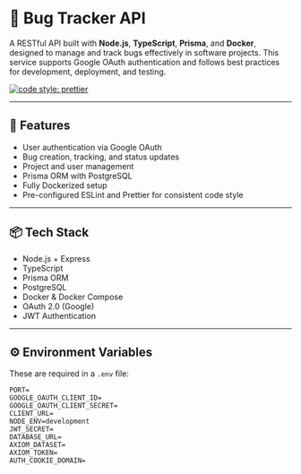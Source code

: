 # 🐞 Bug Tracker API

A RESTful API built with **Node.js**, **TypeScript**, **Prisma**, and **Docker**, designed to manage and track bugs effectively in software projects. This service supports Google OAuth authentication and follows best practices for development, deployment, and testing.

<!-- Prettier badge -->

[![code style: prettier](https://img.shields.io/badge/code_style-prettier-ff69b4.svg?style=flat-square)](https://github.com/prettier/prettier)

---

## 🚀 Features

- User authentication via Google OAuth
- Bug creation, tracking, and status updates
- Project and user management
- Prisma ORM with PostgreSQL
- Fully Dockerized setup
- Pre-configured ESLint and Prettier for consistent code style

---

## 📦 Tech Stack

- Node.js + Express
- TypeScript
- Prisma ORM
- PostgreSQL
- Docker & Docker Compose
- OAuth 2.0 (Google)
- JWT Authentication

---

## ⚙️ Environment Variables

These are required in a `.env` file:

```env
PORT=
GOOGLE_OAUTH_CLIENT_ID=
GOOGLE_OAUTH_CLIENT_SECRET=
CLIENT_URL=
NODE_ENV=development
JWT_SECRET=
DATABASE_URL=
AXIOM_DATASET=
AXIOM_TOKEN=
AUTH_COOKIE_DOMAIN=
```
